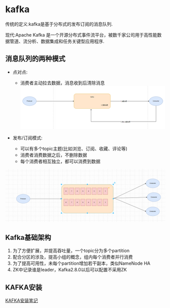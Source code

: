 # kafka
传统的定义:kafka是基于分布式的发布订阅的消息队列.

现代:Apache Kafka 是一个开源分布式事件流平台，被数千家公司用于高性能数据管道、流分析、数据集成和任务关键型应用程序.

## 消息队列的两种模式
* 点对点:
    * 消费者主动拉去数据，消息收到后清除消息
![点对点](./files/p2pconsumemsg.PNG)

* 发布/订阅模式:
    * 可以有多个topic主题(比如浏览、订阅、收藏、评论等)
    * 消费者消费数据之后，不删除数据
    * 每个消费者相互独立，都可以消费到数据
    
![发布订阅模式](./files/publish-subscribe.PNG)    
    
## Kafka基础架构
1. 为了方便扩展，并提高吞吐量，一个topic分为多个partition
2. 配合分区的涉及，提高小组的概念，组内每个消费者并行消费
3. 为了提高可用性，未每个partition增加若干副本，类似NameNode HA
4. ZK中记录谁是leader，Kafka2.8.0以后可以配置不采用ZK


## KAFKA安装
[KAFKA安装笔记](./KAFKA-INSTALL.MD)






























    



